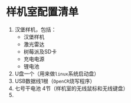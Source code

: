 # 样机室配置清单

1. 汉堡样机，包括：
   - 汉堡样机 
   - 激光雷达
   - 树莓派及SD卡
   - 充电电源
   - 锂电池
2. U盘一个（用来做`linux`系统启动盘）
3. USB数据线1根（`OpenCR`烧写程序）
4. 七号干电池 4节（样机室的无线鼠标和无线键盘）
5. 

